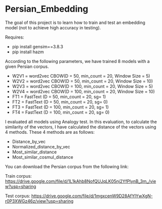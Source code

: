 # Persian_Embedding
The goal of this project is to learn how to train and test an embedding model (not to achieve high accuracy in testing).

Requires:

  - pip install gensim==3.8.3
  - pip install hazm

According to the following parameters, we have trained 8 models with a given Persian corpus.

  - W2V1 = word2vec CBOW(D = 50, min_count = 20, Window Size = 5)
  - W2V2 = word2vec CBOW(D = 50, min_count = 20, Window Size = 10)
  - W2V3 = word2vec CBOW(D = 100, min_count = 20, Window Size = 5)
  - W2V4 = word2vec CBOW(D = 100, min_count = 20, Window Size = 10)
  - FT1 = FastText (D = 50, min_count = 20, sg= 1)
  - FT2 = FastText (D = 50, min_count = 20, sg= 0)
  - FT3 = FastText (D = 100, min_count = 20, sg= 1)
  - FT4 = FastText (D = 100, min_count = 20, sg= 0)
  
I evaluated all models using Analogy test.
In this evaluation, to calculate the similarity of the vectors, I have calculated the distance of the vectors using 4 methods. These 4 methods are as follows:

  - Distance_by_vec
  - Normalized_distance_by_vec
  - Most_similar_distance 
  - Most_similar_cosmul_distance 
  
You can download the Persian corpus from the following link:

Train corpus: https://drive.google.com/file/d/1L1kAhb8NofQUJqLK05nj2YfPlynB_3m_/view?usp=sharing

Test corpus: https://drive.google.com/file/d/1mgxcenW9D28AfYlYwXgN-r0P3XWGz46z/view?usp=sharing
